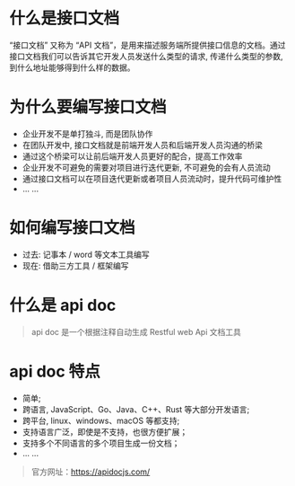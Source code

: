# 什么是接口文档

“接口文档” 又称为 “API 文档”，是用来描述服务端所提供接口信息的文档。通过接口文档我们可以告诉其它开发人员发送什么类型的请求, 传递什么类型的参数, 到什么地址能够得到什么样的数据。

# 为什么要编写接口文档

- 企业开发不是单打独斗, 而是团队协作
- 在团队开发中, 接口文档就是前端开发人员和后端开发人员沟通的桥梁
- 通过这个桥梁可以让前后端开发人员更好的配合，提高工作效率
- 企业开发不可避免的需要对项目进行迭代更新, 不可避免的会有人员流动
- 通过接口文档可以在项目迭代更新或者项目人员流动时，提升代码可维护性
- ... ...

# 如何编写接口文档

- 过去: 记事本 / word 等文本工具编写
- 现在: 借助三方工具 / 框架编写

# 什么是 api doc

> api doc 是一个根据注释自动生成 Restful web Api 文档工具

# api doc 特点

- 简单;
- 跨语言, JavaScript、Go、Java、C++、Rust 等大部分开发语言;
- 跨平台, linux、windows、macOS 等都支持;
- 支持语言广泛，即使是不支持，也很方便扩展；
- 支持多个不同语言的多个项目生成一份文档；
- ... ...

> 官方网址：https://apidocjs.com/